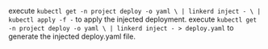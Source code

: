 execute `kubectl get -n project deploy -o yaml \
    | linkerd inject - \
    | kubectl apply -f -` to apply the injected deployment.
execute `kubectl get -n project deploy -o yaml \
    | linkerd inject - > deploy.yaml` to generate the injected deploy.yaml file.